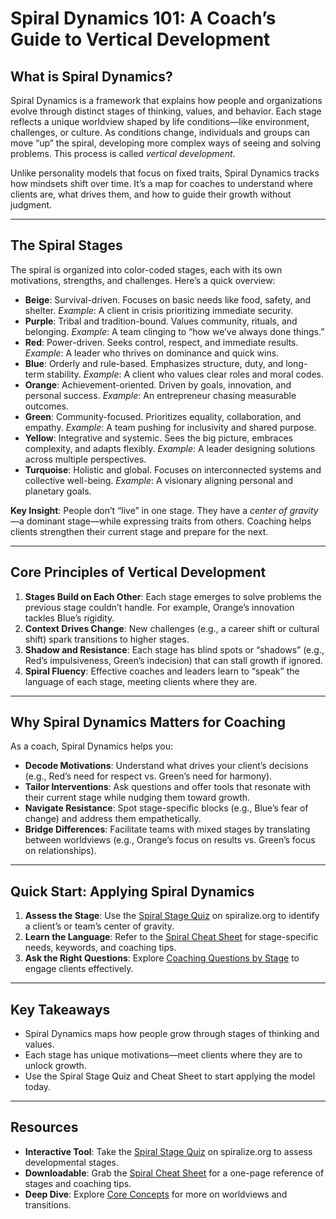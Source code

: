 # Spiral Dynamics 101: A Coach’s Guide to Vertical Development

## What is Spiral Dynamics?

Spiral Dynamics is a framework that explains how people and organizations evolve through distinct stages of thinking, values, and behavior. Each stage reflects a unique worldview shaped by life conditions—like environment, challenges, or culture. As conditions change, individuals and groups can move “up” the spiral, developing more complex ways of seeing and solving problems. This process is called *vertical development*.

Unlike personality models that focus on fixed traits, Spiral Dynamics tracks how mindsets shift over time. It’s a map for coaches to understand where clients are, what drives them, and how to guide their growth without judgment.

---

## The Spiral Stages

The spiral is organized into color-coded stages, each with its own motivations, strengths, and challenges. Here’s a quick overview:

- **Beige**: Survival-driven. Focuses on basic needs like food, safety, and shelter. *Example*: A client in crisis prioritizing immediate security.
- **Purple**: Tribal and tradition-bound. Values community, rituals, and belonging. *Example*: A team clinging to “how we’ve always done things.”
- **Red**: Power-driven. Seeks control, respect, and immediate results. *Example*: A leader who thrives on dominance and quick wins.
- **Blue**: Orderly and rule-based. Emphasizes structure, duty, and long-term stability. *Example*: A client who values clear roles and moral codes.
- **Orange**: Achievement-oriented. Driven by goals, innovation, and personal success. *Example*: An entrepreneur chasing measurable outcomes.
- **Green**: Community-focused. Prioritizes equality, collaboration, and empathy. *Example*: A team pushing for inclusivity and shared purpose.
- **Yellow**: Integrative and systemic. Sees the big picture, embraces complexity, and adapts flexibly. *Example*: A leader designing solutions across multiple perspectives.
- **Turquoise**: Holistic and global. Focuses on interconnected systems and collective well-being. *Example*: A visionary aligning personal and planetary goals.

**Key Insight**: People don’t “live” in one stage. They have a *center of gravity*—a dominant stage—while expressing traits from others. Coaching helps clients strengthen their current stage and prepare for the next.

---

## Core Principles of Vertical Development

1. **Stages Build on Each Other**: Each stage emerges to solve problems the previous stage couldn’t handle. For example, Orange’s innovation tackles Blue’s rigidity.
2. **Context Drives Change**: New challenges (e.g., a career shift or cultural shift) spark transitions to higher stages.
3. **Shadow and Resistance**: Each stage has blind spots or “shadows” (e.g., Red’s impulsiveness, Green’s indecision) that can stall growth if ignored.
4. **Spiral Fluency**: Effective coaches and leaders learn to “speak” the language of each stage, meeting clients where they are.

---

## Why Spiral Dynamics Matters for Coaching

As a coach, Spiral Dynamics helps you:
- **Decode Motivations**: Understand what drives your client’s decisions (e.g., Red’s need for respect vs. Green’s need for harmony).
- **Tailor Interventions**: Ask questions and offer tools that resonate with their current stage while nudging them toward growth.
- **Navigate Resistance**: Spot stage-specific blocks (e.g., Blue’s fear of change) and address them empathetically.
- **Bridge Differences**: Facilitate teams with mixed stages by translating between worldviews (e.g., Orange’s focus on results vs. Green’s focus on relationships).

---

## Quick Start: Applying Spiral Dynamics

1. **Assess the Stage**: Use the [Spiral Stage Quiz](/quiz) on spiralize.org to identify a client’s or team’s center of gravity.
2. **Learn the Language**: Refer to the [Spiral Cheat Sheet](/guide-leadership/spiral-cheat-sheet) for stage-specific needs, keywords, and coaching tips.
3. **Ask the Right Questions**: Explore [Coaching Questions by Stage](/guide-leadership/coaching-questions-overview) to engage clients effectively.

---

## Key Takeaways

- Spiral Dynamics maps how people grow through stages of thinking and values.
- Each stage has unique motivations—meet clients where they are to unlock growth.
- Use the Spiral Stage Quiz and Cheat Sheet to start applying the model today.

---

## Resources

- **Interactive Tool**: Take the [Spiral Stage Quiz](/quiz) on spiralize.org to assess developmental stages.
- **Downloadable**: Grab the [Spiral Cheat Sheet](/guide-leadership/spiral-cheat-sheet) for a one-page reference of stages and coaching tips.
- **Deep Dive**: Explore [Core Concepts](/guide-leadership/core-concepts) for more on worldviews and transitions.


